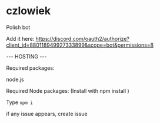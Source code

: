 # czlowiek
Polish bot

Add it here: https://discord.com/oauth2/authorize?client_id=880118949927333899&scope=bot&permissions=8

--- HOSTING ---

Required packages:

node.js

Required Node packages: (Install with npm install <name>)

Type `npm i`

  if any issue appears, create issue
